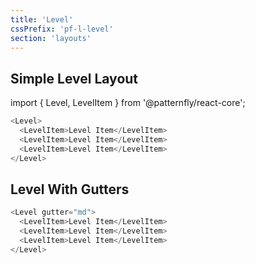 ```yaml
---
title: 'Level'
cssPrefix: 'pf-l-level'
section: 'layouts'
---
```


## Simple Level Layout

import { Level, LevelItem } from '@patternfly/react-core';

```js
<Level>
  <LevelItem>Level Item</LevelItem>
  <LevelItem>Level Item</LevelItem>
  <LevelItem>Level Item</LevelItem>
</Level>
```

## Level With Gutters

```js
<Level gutter="md">
  <LevelItem>Level Item</LevelItem>
  <LevelItem>Level Item</LevelItem>
  <LevelItem>Level Item</LevelItem>
</Level>
```
